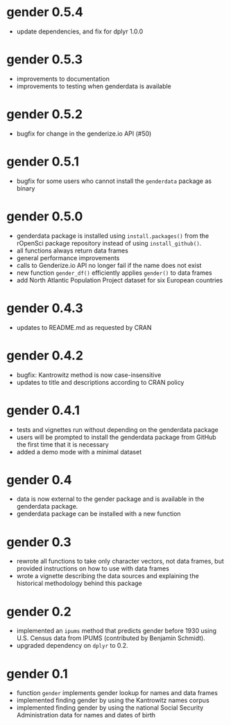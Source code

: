 # gender 0.5.4

- update dependencies, and fix for dplyr 1.0.0

# gender 0.5.3

- improvements to documentation
- improvements to testing when genderdata is available

# gender 0.5.2

- bugfix for change in the genderize.io API (#50)

# gender 0.5.1

- bugfix for some users who cannot install the `genderdata` package as binary

# gender 0.5.0

- genderdata package is installed using `install.packages()` from the rOpenSci
  package repository instead of using `install_github()`.
- all functions always return data frames
- general performance improvements
- calls to Genderize.io API no longer fail if the name does not exist
- new function `gender_df()` efficiently applies `gender()` to data frames
- add North Atlantic Population Project dataset for six European countries

# gender 0.4.3

- updates to README.md as requested by CRAN

# gender 0.4.2

- bugfix: Kantrowitz method is now case-insensitive
- updates to title and descriptions according to CRAN policy

# gender 0.4.1

- tests and vignettes run without depending on the genderdata package
- users will be prompted to install the genderdata package from GitHub the
  first time that it is necessary
- added a demo mode with a minimal dataset

# gender 0.4

- data is now external to the gender package and is available in the
  genderdata package.
- genderdata package can be installed with a new function

# gender 0.3

- rewrote all functions to take only character vectors, not data frames, but
  provided instructions on how to use with data frames
- wrote a vignette describing the data sources and explaining the historical
  methodology behind this package

# gender 0.2

- implemented an `ipums` method that predicts gender before 1930 using U.S. Census
  data from IPUMS (contributed by Benjamin Schmidt).
- upgraded dependency on `dplyr` to 0.2.

# gender 0.1

- function `gender` implements gender lookup for names and data frames
- implemented finding gender by using the Kantrowitz names corpus
- implemented finding gender by using the national Social Security
  Administration data for names and dates of birth
